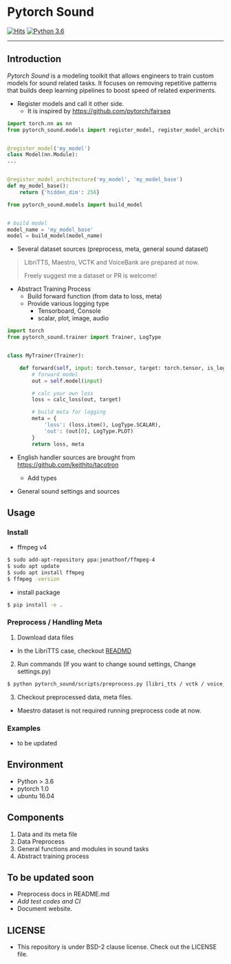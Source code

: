 # Pytorch Sound

[![Hits](https://hits.seeyoufarm.com/api/count/incr/badge.svg?url=https%3A%2F%2Fgithub.com%2FAppleholic%2Fpytorch_sound)](https://hits.seeyoufarm.com)
[![Python 3.6](https://img.shields.io/badge/python-3.6-blue.svg)](https://www.python.org/downloads/release/python-360/)

---


## Introduction

 *Pytorch Sound* is a modeling toolkit that allows engineers to train custom models for sound related tasks.
 It focuses on removing repetitive patterns that builds deep learning pipelines to boost speed of related experiments.


- Register models and call it other side.
  - It is inspired by https://github.com/pytorch/fairseq


```python
import torch.nn as nn
from pytorch_sound.models import register_model, register_model_architecture


@register_model('my_model')
class Model(nn.Module):
...


@register_model_architecture('my_model', 'my_model_base')
def my_model_base():
    return {'hidden_dim': 256}
```

```python
from pytorch_sound.models import build_model


# build model
model_name = 'my_model_base'
model = build_model(model_name)
```


- Several dataset sources (preprocess, meta, general sound dataset)

> LibriTTS, Maestro, VCTK and VoiceBank are prepared at now.
>
> Freely suggest me a dataset or PR is welcome!


- Abstract Training Process
  - Build forward function (from data to loss, meta)
  - Provide various logging type
    - Tensorboard, Console
    - scalar, plot, image, audio

```python
import torch
from pytorch_sound.trainer import Trainer, LogType


class MyTrainer(Trainer):

    def forward(self, input: torch.tensor, target: torch.tensor, is_logging: bool):
        # forward model
        out = self.model(input)

        # calc your own loss
        loss = calc_loss(out, target)

        # build meta for logging
        meta = {
            'loss': (loss.item(), LogType.SCALAR),
            'out': (out[0], LogType.PLOT)
        }
        return loss, meta
```


- English handler sources are brought from https://github.com/keithito/tacotron
  - Add types

- General sound settings and sources


## Usage

### Install

- ffmpeg v4

```bash
$ sudo add-apt-repository ppa:jonathonf/ffmpeg-4
$ sudo apt update
$ sudo apt install ffmpeg
$ ffmpeg -version
```

- install package

```bash
$ pip install -e .
```


### Preprocess / Handling Meta

1. Download data files
  - In the LibriTTS case, checkout [READMD](https://github.com/AppleHolic/pytorch_sound/blob/master/pytorch_sound/scripts/libri_tts/README.md)

2. Run commands (If you want to change sound settings, Change settings.py)

```bash
$ python pytorch_sound/scripts/preprocess.py [libri_tts / vctk / voice_bank] in_dir out_dir
```

3. Checkout preprocessed data, meta files.
  - Maestro dataset is not required running preprocess code at now.


### Examples

- to be updated


## Environment

- Python > 3.6
- pytorch 1.0
- ubuntu 16.04


## Components

1. Data and its meta file
2. Data Preprocess
3. General functions and modules in sound tasks
4. Abstract training process


## To be updated soon

- Preprocess docs in README.md
- *Add test codes and CI*
- Document website.


## LICENSE

- This repository is under BSD-2 clause license. Check out the LICENSE file.
